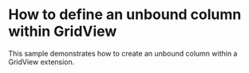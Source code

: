 # How to define an unbound column within GridView


<p>This sample demonstrates how to create an unbound column within a GridView extension.</p>

<br/>


